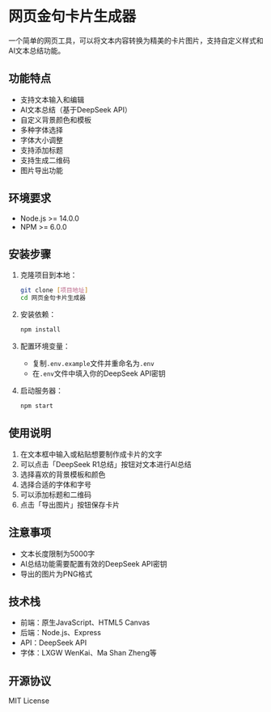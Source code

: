 # 网页金句卡片生成器

一个简单的网页工具，可以将文本内容转换为精美的卡片图片，支持自定义样式和AI文本总结功能。

## 功能特点

- 支持文本输入和编辑
- AI文本总结（基于DeepSeek API）
- 自定义背景颜色和模板
- 多种字体选择
- 字体大小调整
- 支持添加标题
- 支持生成二维码
- 图片导出功能

## 环境要求

- Node.js >= 14.0.0
- NPM >= 6.0.0

## 安装步骤

1. 克隆项目到本地：
   ```bash
   git clone [项目地址]
   cd 网页金句卡片生成器
   ```

2. 安装依赖：
   ```bash
   npm install
   ```

3. 配置环境变量：
   - 复制`.env.example`文件并重命名为`.env`
   - 在`.env`文件中填入你的DeepSeek API密钥

4. 启动服务器：
   ```bash
   npm start
   ```

## 使用说明

1. 在文本框中输入或粘贴想要制作成卡片的文字
2. 可以点击「DeepSeek R1总结」按钮对文本进行AI总结
3. 选择喜欢的背景模板和颜色
4. 选择合适的字体和字号
5. 可以添加标题和二维码
6. 点击「导出图片」按钮保存卡片

## 注意事项

- 文本长度限制为5000字
- AI总结功能需要配置有效的DeepSeek API密钥
- 导出的图片为PNG格式

## 技术栈

- 前端：原生JavaScript、HTML5 Canvas
- 后端：Node.js、Express
- API：DeepSeek API
- 字体：LXGW WenKai、Ma Shan Zheng等

## 开源协议

MIT License